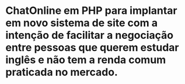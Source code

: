 # ChatOnline em PHP para implantar em novo sistema de site com a intenção de facilitar a negociação entre pessoas que querem estudar inglês e não tem a renda comum praticada no mercado.

